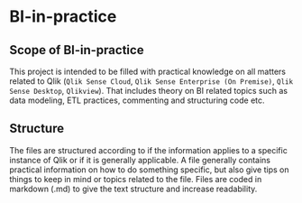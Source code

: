 # BI-in-practice

## Scope of BI-in-practice
This project is intended to be filled with practical knowledge on all matters related to Qlik (`Qlik Sense Cloud`, `Qlik Sense Enterprise (On Premise)`, `Qlik Sense Desktop`, `Qlikview`). That includes theory on BI related topics such as data modeling, ETL practices, commenting and structuring code etc.

## Structure
The files are structured according to if the information applies to a specific instance of Qlik or if it is generally applicable. A file generally contains practical information on how to do something specific, but also give tips on things to keep in mind or topics related to the file. Files are coded in markdown (.md) to give the text structure and increase readability.
